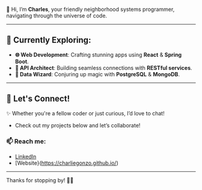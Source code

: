 

👋 Hi, I’m **Charles**, your friendly neighborhood systems programmer, navigating through the universe of code. 

---

## 🚀 Currently Exploring:
- **🌐 Web Development**: Crafting stunning apps using **React** & **Spring Boot**.
- **🔗 API Architect**: Building seamless connections with **RESTful services**.
- **💾 Data Wizard**: Conjuring up magic with **PostgreSQL** & **MongoDB**.

---

## 💬 Let's Connect!
✨ Whether you're a fellow coder or just curious, I’d love to chat! 
- Check out my projects below and let’s collaborate!

### 📫 Reach me:
- [LinkedIn](https://www.linkedin.com/in/charles-gonzalez-566ab025a/)
- [Website}(https://charliegonzo.github.io/)

---

Thanks for stopping by! 🚀✨
